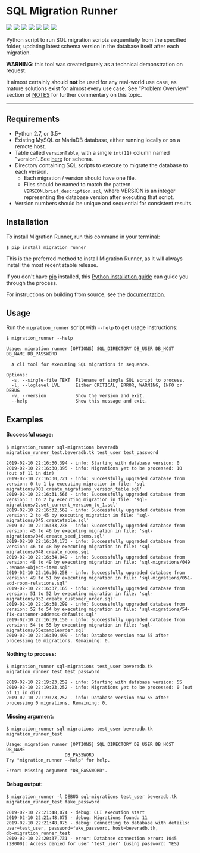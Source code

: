 SQL Migration Runner
======================

[//]: # (Latest PyPi Release)
[//]: # (Supported Python Versions)
[//]: # (Build Status)
[//]: # (Documentation Status)
[//]: # (Code Coverage)
[//]: # (Has Wheel Package)
[//]: # (Updates)

[![](https://img.shields.io/pypi/v/migration_runner.svg)](https://pypi.python.org/pypi/migration_runner)
[![](https://img.shields.io/pypi/pyversions/migration_runner.svg?style=flat)](https://pypi.python.org/pypi/migration_runner)
[![](https://img.shields.io/travis/beveradb/migration_runner.svg)](https://travis-ci.org/beveradb/migration_runner)
[![](https://readthedocs.org/projects/migration_runner/badge/?version=latest)](https://migration_runner.readthedocs.io/en/latest/?badge=latest)
[![](https://coveralls.io/repos/github/beveradb/migration_runner/badge.svg?branch=master)](https://coveralls.io/github/beveradb/migration_runner?branch=master)
[![](https://img.shields.io/pypi/wheel/migration_runner.svg)](https://pypi.org/project/migration_runner/#files)
[![](https://pyup.io/repos/github/beveradb/migration_runner/shield.svg)](https://pyup.io/repos/github/beveradb/migration_runner/)

Python script to run SQL migration scripts sequentially from the specified folder,
updating latest schema version in the database itself after each migration.

**WARNING**: this tool was created purely as a technical demonstration on request.

It almost certainly should **not** be used for any real-world use case, as mature solutions
exist for almost every use case. See "Problem Overview" section of [NOTES](https://github.com/beveradb/migration_runner/blob/master/docs/NOTES.md) 
for further commentary on this topic. 

------------------------

## Requirements

* Python 2.7, or 3.5+
* Existing MySQL or MariaDB database, either running locally or on a remote host.
* Table called `versionTable`, with a single `int(11)` column named "version". See [here](https://github.com/beveradb/migration_runner/blob/master/sql-migrations/001.create_migrations_version_table.sql) for schema.
* Directory containing SQL scripts to execute to migrate the database to each version.
   * Each migration / version should have one file.
   * Files should be named to match the pattern `VERSION.brief_description.sql`,
     where VERSION is an integer representing the database version after executing that script.
* Version numbers should be unique and sequential for consistent results.

## Installation

To install Migration Runner, run this command in your terminal:

``` console
$ pip install migration_runner
```

This is the preferred method to install Migration Runner, as it will
always install the most recent stable release.

If you don't have [pip](https://pip.pypa.io) installed, this [Python
installation
guide](http://docs.python-guide.org/en/latest/starting/installation/)
can guide you through the process.

For instructions on building from source, see the 
[documentation](https://migration_runner.readthedocs.io).

## Usage

Run the `migration_runner` script with `--help` to get usage instructions:

```
$ migration_runner --help

Usage: migration_runner [OPTIONS] SQL_DIRECTORY DB_USER DB_HOST DB_NAME DB_PASSWORD

  A cli tool for executing SQL migrations in sequence.

Options:
  -s, --single-file TEXT  Filename of single SQL script to process.
  -l, --loglevel LVL      Either CRITICAL, ERROR, WARNING, INFO or DEBUG
  -v, --version           Show the version and exit.
  --help                  Show this message and exit.
```

## Examples

#### Successful usage:
```
$ migration_runner sql-migrations beveradb migration_runner_test.beveradb.tk test_user test_password

2019-02-10 22:16:30,394 - info: Starting with database version: 0
2019-02-10 22:16:30,395 - info: Migrations yet to be processed: 10 (out of 11 in dir)
2019-02-10 22:16:30,721 - info: Successfully upgraded database from version: 0 to 1 by executing migration in file: 'sql-migrations/001.create_migrations_version_table.sql'
2019-02-10 22:16:31,566 - info: Successfully upgraded database from version: 1 to 2 by executing migration in file: 'sql-migrations/2.set_current_version_to_1.sql'
2019-02-10 22:16:32,562 - info: Successfully upgraded database from version: 2 to 45 by executing migration in file: 'sql-migrations/045.createtable.sql'
2019-02-10 22:16:33,236 - info: Successfully upgraded database from version: 45 to 46 by executing migration in file: 'sql-migrations/046.create_seed_items.sql'
2019-02-10 22:16:34,173 - info: Successfully upgraded database from version: 46 to 48 by executing migration in file: 'sql-migrations/048.create_rooms.sql'
2019-02-10 22:16:34,849 - info: Successfully upgraded database from version: 48 to 49 by executing migration in file: 'sql-migrations/049 .rename-object-item.sql'
2019-02-10 22:16:36,258 - info: Successfully upgraded database from version: 49 to 51 by executing migration in file: 'sql-migrations/051-add-room-relations.sql'
2019-02-10 22:16:37,165 - info: Successfully upgraded database from version: 51 to 52 by executing migration in file: 'sql-migrations/052.create_customer_order.sql'
2019-02-10 22:16:38,299 - info: Successfully upgraded database from version: 52 to 54 by executing migration in file: 'sql-migrations/54-fix-customer-address-defaults.sql'
2019-02-10 22:16:39,150 - info: Successfully upgraded database from version: 54 to 55 by executing migration in file: 'sql-migrations/55exampleorder.sql'
2019-02-10 22:16:39,499 - info: Database version now 55 after processing 10 migrations. Remaining: 0.
```

#### Nothing to process:
```
$ migration_runner sql-migrations test_user beveradb.tk migration_runner_test test_password

2019-02-10 22:19:23,252 - info: Starting with database version: 55
2019-02-10 22:19:23,252 - info: Migrations yet to be processed: 0 (out of 11 in dir)
2019-02-10 22:19:23,252 - info: Database version now 55 after processing 0 migrations. Remaining: 0.
```

#### Missing argument:
```
$ migration_runner sql-migrations test_user beveradb.tk migration_runner_test

Usage: migration_runner [OPTIONS] SQL_DIRECTORY DB_USER DB_HOST DB_NAME
                      DB_PASSWORD
Try "migration_runner --help" for help.

Error: Missing argument "DB_PASSWORD".
```

#### Debug output:
```
$ migration_runner -l DEBUG sql-migrations test_user beveradb.tk migration_runner_test fake_password

2019-02-10 22:21:48,074 - debug: CLI execution start
2019-02-10 22:21:48,075 - debug: Migrations found: 11
2019-02-10 22:21:48,075 - debug: Connecting to database with details: user=test_user, password=fake_password, host=beveradb.tk, db=migration_runner_test
2019-02-10 22:20:37,731 - error: Database connection error: 1045 (28000): Access denied for user 'test_user' (using password: YES)
```
